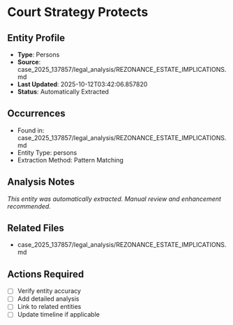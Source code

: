# Court Strategy Protects

## Entity Profile
- **Type**: Persons
- **Source**: case_2025_137857/legal_analysis/REZONANCE_ESTATE_IMPLICATIONS.md
- **Last Updated**: 2025-10-12T03:42:06.857820
- **Status**: Automatically Extracted

## Occurrences
- Found in: case_2025_137857/legal_analysis/REZONANCE_ESTATE_IMPLICATIONS.md
- Entity Type: persons
- Extraction Method: Pattern Matching

## Analysis Notes
*This entity was automatically extracted. Manual review and enhancement recommended.*

## Related Files
- case_2025_137857/legal_analysis/REZONANCE_ESTATE_IMPLICATIONS.md

## Actions Required
- [ ] Verify entity accuracy
- [ ] Add detailed analysis
- [ ] Link to related entities
- [ ] Update timeline if applicable
